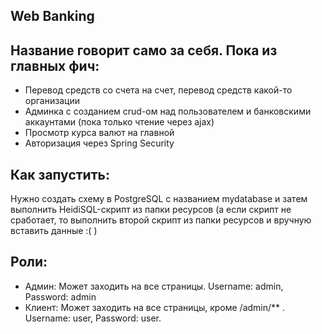 ## Web Banking
## Название говорит само за себя. Пока из главных фич: 
* Перевод средств со счета на счет, перевод средств какой-то организации
* Админка с созданием crud-ом над пользователем и банковскими аккаунтами (пока только чтение через ajax)
* Просмотр курса валют на главной
* Авторизация через Spring Security

## Как запустить:
Нужно создать схему в PostgreSQL с названием mydatabase и затем выполнить HeidiSQL-скрипт из папки ресурсов (а если скрипт не сработает, то выполнить второй скрипт из папки ресурсов и вручную вставить данные :( )

## Роли:
* Админ: Может заходить на все страницы. Username: admin, Password: admin
* Клиент: Может заходить на все страницы, кроме /admin/** . Username: user, Password: user. 




